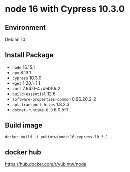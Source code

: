 # node 16 with Cypress 10.3.0

## Environment

Debian 10

## Install Package

- `node` 16.15.1
- `npm` 8.13.1
- `cypress` 10.3.0
- `wget` 1.20.1-1.1
- `curl` 7.64.0-4+deb10u2
- `build-essential` 12.6
- `software-properties-common` 0.96.20.2-2
- `apt-transport-https` 1.8.2.3
- `dotnet-runtime-6.0` 6.0.5-1

## Build image

```
docker build -t yubintw/node:16-cypress-10.3.1 .
```

## docker hub

https://hub.docker.com/r/yubintw/node
